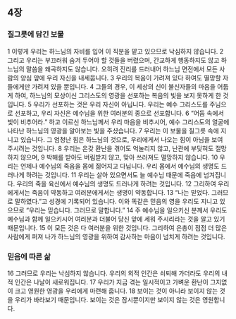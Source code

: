 ## 4장
### 질그릇에 담긴 보물
1 이렇게 우리는 하느님의 자비를 입어 이 직분을 맡고 있으므로 낙심하지 않습니다.
2 그리고 우리는 부끄러워 숨겨 두어야 할 것들을 버렸으며, 간교하게 행동하지도 않고 하느님의 말씀을 왜곡하지도 않습니다. 오히려 진리를 드러내어 하느님 면전에서 모든 사람의 양심 앞에 우리 자신을 내세웁니다.
3 우리의 복음이 가려져 있다 하여도 멸망할 자들에게만 가려져 있을 뿐입니다.
4 그들의 경우, 이 세상의 신이 불신자들의 마음을 어둡게 하여, 하느님의 모상이신 그리스도의 영광을 선포하는 복음의 빛을 보지 못하게 한 것입니다.
5 우리가 선포하는 것은 우리 자신이 아닙니다. 우리는 예수 그리스도를 주님으로 선포하고, 우리 자신은 예수님을 위한 여러분의 종으로 선포합니다.
6 “어둠 속에서 빛이 비추어라.” 하고 이르신 하느님께서 우리 마음을 비추시어, 예수 그리스도의 얼굴에 나타난 하느님의 영광을 알아보는 빛을 주셨습니다.
7 우리는 이 보물을 질그릇 속에 지니고 있습니다. 그 엄청난 힘은 하느님의 것으로, 우리에게서 나오는 힘이 아님을 보여 주시려는 것입니다.
8 우리는 온갖 환난을 겪어도 억눌리지 않고, 난관에 부딪혀도 절망하지 않으며,
9 박해를 받아도 버림받지 않고, 맞아 쓰러져도 멸망하지 않습니다.
10 우리는 언제나 예수님의 죽음을 몸에 짊어지고 다닙니다. 우리 몸에서 예수님의 생명도 드러나게 하려는 것입니다.
11 우리는 살아 있으면서도 늘 예수님 때문에 죽음에 넘겨집니다. 우리의 죽을 육신에서 예수님의 생명도 드러나게 하려는 것입니다.
12 그리하여 우리에게서는 죽음이 약동하고 여러분에게서는 생명이 약동합니다.
13 “나는 믿었다. 그러므로 말하였다.”고 성경에 기록되어 있습니다. 이와 똑같은 믿음의 영을 우리도 지니고 있으므로 “우리는 믿습니다. 그러므로 말합니다.”
14 주 예수님을 일으키신 분께서 우리도 예수님과 함께 일으키시어 여러분과 더불어 당신 앞에 세워 주시리라는 것을 알고 있기 때문입니다.
15 이 모든 것은 다 여러분을 위한 것입니다. 그리하여 은총이 점점 더 많은 사람에게 퍼져 나가 하느님의 영광을 위하여 감사하는 마음이 넘치게 하려는 것입니다.
### 믿음에 따른 삶
16 그러므로 우리는 낙심하지 않습니다. 우리의 외적 인간은 쇠퇴해 가더라도 우리의 내적 인간은 나날이 새로워집니다.
17 우리가 지금 겪는 일시적이고 가벼운 환난이 그지없이 크고 영원한 영광을 우리에게 마련해 줍니다.
18 보이는 것이 아니라 보이지 않는 것을 우리가 바라보기 때문입니다. 보이는 것은 잠시뿐이지만 보이지 않는 것은 영원합니다.
